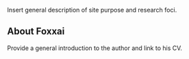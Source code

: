 Insert general description of site purpose and research foci. 

## About Foxxai

Provide a general introduction to the author and link to his CV.